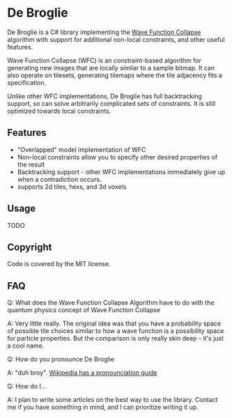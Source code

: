 De Broglie
==========

De Broglie is a C# library implementing the [Wave Function Collapse](https://github.com/mxgmn/WaveFunctionCollapse) algorithm with support for additional non-local constraints, and other useful features.

Wave Function Collapse (WFC) is an constraint-based algorithm for generating new images that are locally similar to a sample bitmap. It can also operate on tilesets, generating tilemaps where the tile 
adjacency fits a specification.

Unlike other WFC implementations, De Broglie has full backtracking support, so can solve arbitrarily complicated sets of constraints. It is still optimized towards local constraints.

Features
--------

* "Overlapped" model implementation of WFC
* Non-local constraints allow you to specify other desired properties of the result
* Backtracking support - other WFC implementations immediately give up when a contradiction occurs.
* supports 2d tiles, hexs, and 3d voxels

Usage
-----

TODO


Copyright
---------

Code is covered by the MIT license.


FAQ
---

Q: What does the Wave Function Collapse Algorithm have to do with the quantum physics concept of Wave Function Collapse

A: Very little really. The original idea was that you have a probability space of possible tile choices similar to how a wave function is a possibility space for particle properties. 
But the comparison is only really skin deep - it's just a cool name.

Q: How do you pronounce De Broglie

A: "duh broy". [Wikipedia has a pronounciation guide](https://en.wikipedia.org/wiki/Louis_de_Broglie)

Q: How do I...

A: I plan to write some articles on the best way to use the library. Contact me if you have something in mind, and I can prioritize writing it up.